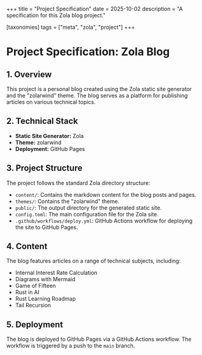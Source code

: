 +++
title = "Project Specification"
date = 2025-10-02
description = "A specification for this Zola blog project."

[taxonomies]
tags = ["meta", "zola", "project"]
+++

# Project Specification: Zola Blog

## 1. Overview

This project is a personal blog created using the Zola static site generator and the "zolarwind" theme. The blog serves as a platform for publishing articles on various technical topics.

## 2. Technical Stack

*   **Static Site Generator:** Zola
*   **Theme:** zolarwind
*   **Deployment:** GitHub Pages

## 3. Project Structure

The project follows the standard Zola directory structure:

*   `content/`: Contains the markdown content for the blog posts and pages.
*   `themes/`: Contains the "zolarwind" theme.
*   `public/`: The output directory for the generated static site.
*   `config.toml`: The main configuration file for the Zola site.
*   `.github/workflows/deploy.yml`: GitHub Actions workflow for deploying the site to GitHub Pages.

## 4. Content

The blog features articles on a range of technical subjects, including:

*   Internal Interest Rate Calculation
*   Diagrams with Mermaid
*   Game of Fifteen
*   Rust in AI
*   Rust Learning Roadmap
*   Tail Recursion

## 5. Deployment

The blog is deployed to GitHub Pages via a GitHub Actions workflow. The workflow is triggered by a push to the `main` branch.
